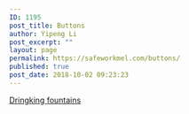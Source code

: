 ```yaml
---
ID: 1195
post_title: Buttons
author: Yipeng Li
post_excerpt: ""
layout: page
permalink: https://safeworkmel.com/buttons/
published: true
post_date: 2018-10-02 09:23:23
---
```

<a href="#https://safeworkmel.com/drinking-fountains/" role="button">
						Dringking fountains
					</a>